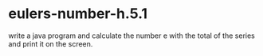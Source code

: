 # eulers-number-h.5.1
 write a java program and calculate the number e with the total of the series and print it on the screen.
